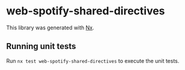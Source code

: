# web-spotify-shared-directives

This library was generated with [Nx](https://nx.dev).

## Running unit tests

Run `nx test web-spotify-shared-directives` to execute the unit tests.
